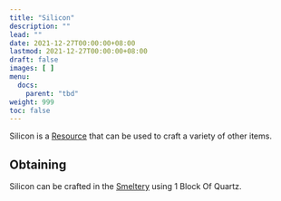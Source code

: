 ```yaml
---
title: "Silicon"
description: ""
lead: ""
date: 2021-12-27T00:00:00+08:00
lastmod: 2021-12-27T00:00:00+08:00
draft: false
images: [ ]
menu:
  docs:
    parent: "tbd"
weight: 999
toc: false
---
```


Silicon is a [Resource](/docs/slimefun/resources) that can be used to craft a variety of other items.

## Obtaining

Silicon can be crafted in the [Smeltery](/docs/slimefun/smeltery) using 1 Block Of Quartz.
